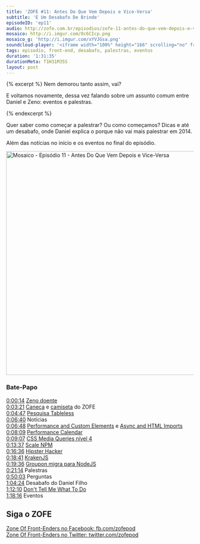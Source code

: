 ```yaml
---
title: 'ZOFE #11: Antes Do Que Vem Depois e Vice-Versa'
subtitle: 'E Um Desabafo De Brinde'
episodeID: 'ep11'
audio: http://zofe.com.br/episodios/zofe-11-antes-do-que-vem-depois-e-vice-versa
mosaico: http://i.imgur.com/0c6CIcp.png
mosaico_g: 'http://i.imgur.com/xYVJGsa.png'
soundcloud-player: '<iframe width="100%" height="166" scrolling="no" frameborder="no" src="https://w.soundcloud.com/player/?url=https%3A//api.soundcloud.com/tracks/155520903%3Fsecret_token%3Ds-ekXmY&amp;color=ff5500&amp;auto_play=false&amp;hide_related=true&amp;show_artwork=true&amp;show_comments=false&amp;show_user=false&amp;show_reposts=false"></iframe>'
tags: episodio, front-end, desabafo, palestras, eventos
duration: '1:31:35'
durationMeta: T1H31M35S
layout: post
---
```


{% excerpt %}
Nem demorou tanto assim, vai?

E voltamos novamente, dessa vez falando sobre um assunto comum entre Daniel e Zeno: eventos e palestras.

{% endexcerpt %}

Quer saber como começar a palestrar? Ou como começamos? Dicas e até um desabafo, onde Daniel explica o porque não vai mais palestrar em 2014.

Além das notícias no início e os eventos no final do episódio.

<img title="Mosaico - Episódio 11 - Antes Do Que Vem Depois e Vice-Versa" src="http://i.imgur.com/0c6CIcp.png" class="mosaico" alt="Mosaico - Episódio 11 - Antes Do Que Vem Depois e Vice-Versa" width="600" height="600">


### Bate-Papo

[0:00:14](#t=0:0:14) [Zeno doente](https://twitter.com/zenorocha/status/390120821257039872)<br>
[0:03:21](#t=0:3:21) [Caneca](https://twitter.com/renatodeluna/status/415915101481619456) e [camiseta](https://twitter.com/danielfilho/status/402946071753547776) do ZOFE<br>
[0:04:47](#t=0:4:47) [Pesquisa Tableless](http://tableless.com.br/survey/)<br>
[0:06:40](#t=0:6:40) Notícias<br>
[0:06:48](#t=0:6:48) [Performance and Custom Elements](http://www.stevesouders.com/blog/2013/11/26/performance-and-custom-elements/) e [Async and HTML Imports](http://www.stevesouders.com/blog/2013/11/16/async-ads-with-html-imports/)<br>
[0:08:09](#t=0:8:09) [Performance Calendar](http://calendar.perfplanet.com/2013/)<br>
[0:09:07](#t=0:9:07) [CSS Media Queries nível 4](http://loopinfinito.com.br/2013/11/26/media-queries-nivel-4/)<br>
[0:13:37](#t=0:13:37) [Scale NPM](http://scalenpm.org)<br>
[0:16:36](#t=0:16:36) [Hipster Hacker](http://twitter.com/hipsterhacker)<br>
[0:18:41](#t=0:18:41) [KrakenJS](https://github.com/paypal/kraken-js)<br>
[0:19:36](#t=0:19:36) [Groupon migra para NodeJS](https://engineering.groupon.com/2013/node-js/geekon-i-tier/)<br>
[0:21:14](#t=0:21:14) Palestras<br>
[0:50:03](#t=0:50:03) Perguntas<br>
[1:04:24](#t=1:04:24) Desabafo do Daniel Filho<br>
[1:12:10](#t=1:12:10) [Don't Tell Me What To Do](https://medium.com/i-m-h-o/974fbfe7900)<br>
[1:18:16](#t=1:18:16) Eventos<br>


## Siga o ZOFE

[Zone Of Front-Enders no Facebook: fb.com/zofepod](http://fb.com/zofepod/ "ZOFE no Facebook: fb.com/zofepod")<br>
[Zone Of Front-Enders no Twitter: twitter.com/zofepod](http://twitter.com/zofepod/ "ZOFE no Twitter")<br>
